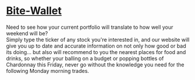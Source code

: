 # [Bite-Wallet](https://shellynguyen98.github.io/Project-1/)
Need to see how your current portfolio will translate to how well your weekend will be? </br>
Simply type the ticker of any stock you're interested in, and our website will give you up to date and accurate information on not only how good or bad its doing... but also will recommend to you the nearest places for food and drinks, so whether your balling on a budget or popping bottles of Chardonnay this Friday, never go without the knowledge you need for the following Monday morning trades.
